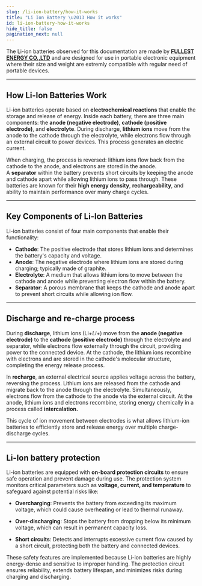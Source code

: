```yaml
---
slug: /li-ion-battery/how-it-works
title: "Li Ion Battery \u2013 How it works"
id: li-ion-battery-how-it-works
hide_title: false
pagination_next: null
---
```

The Li-ion batteries observed for this documentation are made by [**FULLEST ENERGY CO.,LTD**](http://www.fullyenergy.com/index.php) and are designed for use in portable electronic equipment where their size and weight are extremly compatible with regular need of portable devices.

<CenteredImage src="/img/li-ion-battery/333275.jpg" alt="Li-ion battery 40mAh 3.7V" caption="Li-ion battery 40mAh 3.7V" width="400px" />

---

## How Li-Ion Batteries Work 

Li-ion batteries operate based on **electrochemical reactions** that enable the storage and release of energy. Inside each battery, there are three main components: the **anode (negative electrode)**, **cathode (positive electrode)**, and **electrolyte**. During discharge, **lithium ions** move from the anode to the cathode through the electrolyte, while electrons flow through an external circuit to power devices. This process generates an electric current.

When charging, the process is reversed: lithium ions flow back from the cathode to the anode, and electrons are stored in the anode. A **separator** within the battery prevents short circuits by keeping the anode and cathode apart while allowing lithium ions to pass through. These batteries are known for their **high energy density**, **rechargeability**, and ability to maintain performance over many charge cycles.

<CenteredImage src="/img/li-ion-battery/scheme.jpg" alt="Schematic of a lithium ion battery" caption="Schematic of a lithium ion battery" width="400px" />

---

## Key Components of Li-Ion Batteries

Li-ion batteries consist of four main components that enable their functionality:

*   **Cathode**: The positive electrode that stores lithium ions and determines the battery's capacity and voltage. 
*   **Anode**: The negative electrode where lithium ions are stored during charging; typically made of graphite.
*   **Electrolyte**: A medium that allows lithium ions to move between the cathode and anode while preventing electron flow within the battery.
*   **Separator**: A porous membrane that keeps the cathode and anode apart to prevent short circuits while allowing ion flow.
---

## Discharge and re-charge process  

During **discharge**, lithium ions (Li+_Li_+) move from the **anode (negative electrode)** to the **cathode (positive electrode)** through the electrolyte and separator, while electrons flow externally through the circuit, providing power to the connected device. At the cathode, the lithium ions recombine with electrons and are stored in the cathode's molecular structure, completing the energy release process.

In **recharge**, an external electrical source applies voltage across the battery, reversing the process. Lithium ions are released from the cathode and migrate back to the anode through the electrolyte. Simultaneously, electrons flow from the cathode to the anode via the external circuit. At the anode, lithium ions and electrons recombine, storing energy chemically in a process called **intercalation.**

This cycle of ion movement between electrodes is what allows lithium-ion batteries to efficiently store and release energy over multiple charge-discharge cycles.

---

## Li-Ion battery protection  

Li-ion batteries are equipped with **on-board protection circuits** to ensure safe operation and prevent damage during use. The protection system monitors critical parameters such as **voltage, current, and temperature** to safeguard against potential risks like:

*   **Overcharging**: Prevents the battery from exceeding its maximum voltage, which could cause overheating or lead to thermal runaway.
    
*   **Over-discharging**: Stops the battery from dropping below its minimum voltage, which can result in permanent capacity loss.
    
*   **Short circuits**: Detects and interrupts excessive current flow caused by a short circuit, protecting both the battery and connected devices.
    

These safety features are implemented because Li-ion batteries are highly energy-dense and sensitive to improper handling. The protection circuit ensures reliability, extends battery lifespan, and minimizes risks during charging and discharging.
